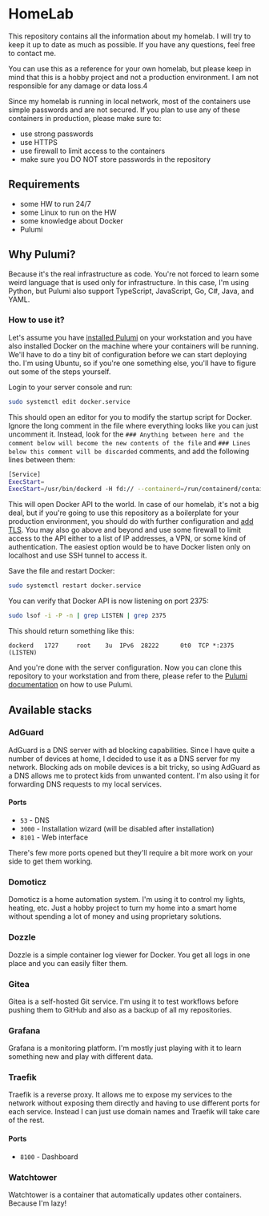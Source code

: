 # HomeLab
This repository contains all the information about my homelab. I will try to keep it up to date as much as possible.
If you have any questions, feel free to contact me.

You can use this as a reference for your own homelab, but please keep in mind that this is a hobby project and not
a production environment. I am not responsible for any damage or data loss.4

Since my homelab is running in local network, most of the containers use simple passwords and are not secured. If you
plan to use any of these containers in production, please make sure to:
- use strong passwords
- use HTTPS
- use firewall to limit access to the containers
- make sure you DO NOT store passwords in the repository

## Requirements
- some HW to run 24/7
- some Linux to run on the HW
- some knowledge about Docker
- Pulumi

## Why Pulumi?
Because it's the real infrastructure as code. You're not forced to learn some weird language that is used only for
infrastructure. In this case, I'm using Python, but Pulumi also support TypeScript, JavaScript, Go, C#, Java, and YAML.

### How to use it?
Let's assume you have [installed Pulumi](https://www.pulumi.com/docs/install/) on your workstation and you have also installed Docker on the machine where
your containers will be running. We'll have to do a tiny bit of configuration before we can start deploying tho.
I'm using Ubuntu, so if you're one something else, you'll have to figure out some of the steps yourself.

Login to your server console and run:
```bash
sudo systemctl edit docker.service
```

This should open an editor for you to modify the startup script for Docker. Ignore the long comment in the file
where everything looks like you can just uncomment it. Instead, look for the `### Anything between here and the comment below will become the new contents of the file` and `### Lines below this comment will be discarded` comments, and add the following lines between them:

```bash
[Service]
ExecStart=
ExecStart=/usr/bin/dockerd -H fd:// --containerd=/run/containerd/containerd.sock -H tcp://0.0.0.0:2375
```

This will open Docker API to the world. In case of our homelab, it's not a big deal, but if you're going to use
this repository as a boilerplate for your production environment, you should do with further configuration
and [add TLS](https://linuxhandbook.com/docker-remote-access/). You may also go above and beyond and use some
firewall to limit access to the API either to a list of IP addresses, a VPN, or some kind of authentication. The easiest
option would be to have Docker listen only on localhost and use SSH tunnel to access it.

Save the file and restart Docker:
```bash
sudo systemctl restart docker.service
```

You can verify that Docker API is now listening on port 2375:
```bash
sudo lsof -i -P -n | grep LISTEN | grep 2375
```

This should return something like this:
```text
dockerd   1727     root    3u  IPv6  28222      0t0  TCP *:2375 (LISTEN)
```

And you're done with the server configuration. Now you can clone this repository to your workstation and from there,
please refer to the [Pulumi documentation](https://www.pulumi.com/docs/cli/) on how to use Pulumi.

## Available stacks

### AdGuard
AdGuard is a DNS server with ad blocking capabilities. Since I have quite a number of devices at home, I decided to
use it as a DNS server for my network. Blocking ads on mobile devices is a bit tricky, so using AdGuard as a DNS
allows me to protect kids from unwanted content. I'm also using it for forwarding DNS requests to my local services.

#### Ports
- `53` - DNS
- `3000` - Installation wizard (will be disabled after installation)
- `8101` - Web interface

There's few more ports opened but they'll require a bit more work on your side to get them working. 

### Domoticz
Domoticz is a home automation system. I'm using it to control my lights, heating, etc. Just a hobby project to turn
my home into a smart home without spending a lot of money and using proprietary solutions.

### Dozzle
Dozzle is a simple container log viewer for Docker. You get all logs in one place and you can easily filter them.

### Gitea
Gitea is a self-hosted Git service. I'm using it to test workflows before pushing them to GitHub and also as a backup
of all my repositories.

### Grafana
Grafana is a monitoring platform. I'm mostly just playing with it to learn something new and play with different data.

### Traefik
Traefik is a reverse proxy. It allows me to expose my services to the network without exposing them directly and having
to use different ports for each service. Instead I can just use domain names and Traefik will take care of the rest.

#### Ports
- `8100` - Dashboard

### Watchtower
Watchtower is a container that automatically updates other containers. Because I'm lazy!
